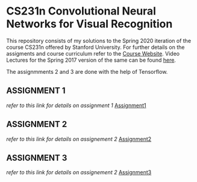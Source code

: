 # CS231n Convolutional Neural Networks for Visual Recognition
This repository consists of my solutions to the Spring 2020 iteration of the course CS231n offered by Stanford University. For further details on the assigments and course curriculum refer to the [Course Website](http://cs231n.stanford.edu/). Video Lectures for the Spring 2017 version of the same can be found [here](https://youtu.be/vT1JzLTH4G4).

The assignmments 2 and 3 are done with the help of Tensorflow.

## ASSIGNMENT 1
_refer to this link for details on assignment 1_ [Assignment1](https://cs231n.github.io/assignments2020/assignment1/)
## ASSIGNMENT 2
_refer to this link for details on assignement 2_ [Assignment2](https://cs231n.github.io/assignments2020/assignment2/)
## ASSIGNMENT 3
_refer to this link for details on assignement 2_ [Assignment3](https://cs231n.github.io/assignments2020/assignment3/)
